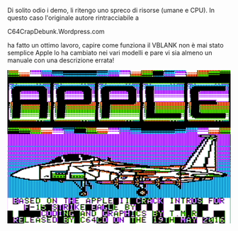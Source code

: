 Di solito odio i demo, li ritengo uno spreco di risorse (umane e CPU).
In questo caso l'originale autore rintracciabile a

C64CrapDebunk.Wordpress.com

ha fatto un ottimo lavoro, capire come funziona il VBLANK non è mai stato semplice
Apple lo ha cambiato nei vari modelli e pare vi sia almeno un manuale con una
descrizione errata!

![F-15](https://github.com/MarcoVerpelli/Sorgenti-Apple-II/blob/master/Assembly/F15%20D-Gamma%20Clone/fdclone.png)
